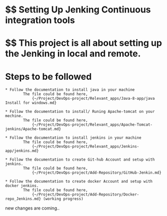

# $$ Setting Up Jenking Continuous integration tools

# $$ This project is all about setting up the Jenking in local and remote.

#	Steps to be followed

	* Follow the documentation to install java in your machine
			The file could be found here,
				{~/Project/DevOps-project/Relevant_apps/Java-8-app/java Install for windows.md} 

	* Follow the documentation to install/ Runing Apache-tomcat on your mechine.
			The file could be found here,
				{~/Project/DevOps-project/Relevant_apps/Apache-Tomcat-jenkins/Apache-tomcat.md}

	* Follow the documentation to install jenkins in your machine
			The file could be found here,
				{~/Project/DevOps-project/Relevant_apps/Jenkins-app/jenkins.md}

	* Follow the documentation to create Git-hub Account and setup with jenkins.
			The file could be found here,
				{~/Project/DevOps-project/Add-Repository/GitHub-Jenkin.md}

	* Follow the documentation to create docker Account and setup with docker jenkins.
			The file could be found here,
				{~/Project/DevOps-project/Add-Repository/Docker-repo_Jenkins.md} (working progress)

new changes are coming.. 	
